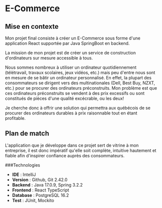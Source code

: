 # E-Commerce

## Mise en contexte
Mon projet final consiste à créer un E-Commerce sous forme d'une application React supportée par Java SpringBoot en backend.

La mission de mon projet est de créer un service de construction d'ordinateurs sur mesure accessible à tous.

Nous sommes nombreux à utiliser un ordinateur quotidiennement (télétravail, travaux scolaires, jeux vidéos, etc.) mais peu d'entre nous sont en mesure de se bâtir un ordinateur personnalisé.
En effet, la plupart des consommateurs se dirigent vers des multinationales (Dell, Best Buy, NZXT, etc.) pour se procurer des ordinateurs préconstruits. Mon problème est que ces ordinateurs préconstruits se vendent à des prix excessifs ou sont constitués de pièces d'une qualité excécrable, ou les deux! 

Je cherche donc à offrir une solution qui permettra aux québécois de se procurer des ordinateurs durables à prix raisonnable tout en étant profitable.

## Plan de match
L'application que je développe dans ce projet sert de vitrine à mon entreprise, il est donc impératif qu'elle soit complète, intuitive hautement et fiable afin d'inspirer confiance auprès des consommateurs.

###Technologies 
- **IDE** : IntelliJ
- **Version** : Github, Git 2.42.0
- **Backend** : Java 17.0.9, Spring 3.2.2
- **Frontend** : React TypeScript
- **Database** : PostgreSQL 16.2
- **Test** : JUnit, Mockito
